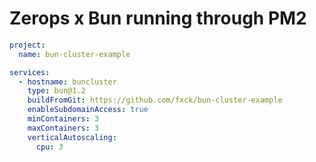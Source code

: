 # Zerops x Bun running through PM2

```yaml
project:
  name: bun-cluster-example

services:
  - hostname: buncluster
    type: bun@1.2
    buildFromGit: https://github.com/fxck/bun-cluster-example
    enableSubdomainAccess: true
    minContainers: 3
    maxContainers: 3
    verticalAutoscaling:
      cpu: 3
```

